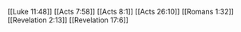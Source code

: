 [[Luke 11:48]]
[[Acts 7:58]]
[[Acts 8:1]]
[[Acts 26:10]]
[[Romans 1:32]]
[[Revelation 2:13]]
[[Revelation 17:6]]

